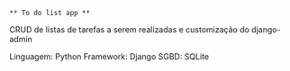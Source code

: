 ```
** To do list app **
```

CRUD de listas de tarefas a serem realizadas e customização do django-admin

Linguagem: Python
Framework: Django
SGBD: SQLite
